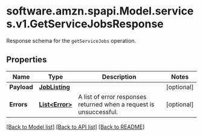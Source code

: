 # software.amzn.spapi.Model.services.v1.GetServiceJobsResponse
Response schema for the `getServiceJobs` operation.

## Properties

Name | Type | Description | Notes
------------ | ------------- | ------------- | -------------
**Payload** | [**JobListing**](JobListing.md) |  | [optional] 
**Errors** | [**List&lt;Error&gt;**](Error.md) | A list of error responses returned when a request is unsuccessful. | [optional] 

[[Back to Model list]](../README.md#documentation-for-models) [[Back to API list]](../README.md#documentation-for-api-endpoints) [[Back to README]](../README.md)

